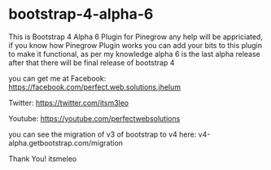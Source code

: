 # bootstrap-4-alpha-6
This is Bootstrap 4 Alpha 6 Plugin for Pinegrow
any help will be appriciated, if you know how Pinegrow Plugin works you can add your bits to this plugin to make it functional, as per my knowledge alpha 6 is the last alpha release after that there will be final release of bootstrap 4

you can get me at
Facebook: https://facebook.com/perfect.web.solutions.jhelum

Twitter: https://twitter.com/itsm3leo

Youtube: https://youtube.com/perfectwebsolutions

you can see the migration of v3 of bootstrap to v4 here: v4-alpha.getbootstrap.com/migration



Thank You!
itsmeleo
